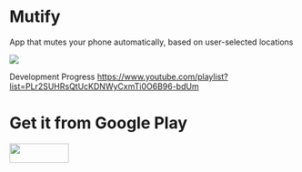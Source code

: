 # Mutify
App that mutes your phone automatically, based on user-selected locations


[![](http://img.youtube.com/vi/A7zhiTBjcc0/0.jpg)](https://www.youtube.com/watch?v=A7zhiTBjcc0"")


Development Progress
https://www.youtube.com/playlist?list=PLr2SUHRsQtUcKDNWyCxmTi0O6B96-bdUm


# Get it from Google Play

<a href="https://play.google.com/store/apps/details?id=com.digitalsmart.mutify" >
<img src="https://raw.githubusercontent.com/Ramotion/react-native-circle-menu/master/google_play@2x.png" width="104" height="34"></a>
